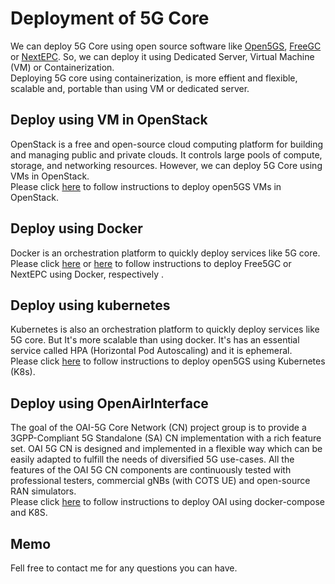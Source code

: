 # Deployment of 5G Core 
We can deploy 5G Core using open source software like [Open5GS](https://open5gs.org/), [FreeGC](https://free5gc.org/) or [NextEPC](https://nextepc.com/). So, we can deploy it using Dedicated Server, Virtual Machine (VM) or Containerization. <br>
Deploying 5G core using containerization, is more effient and flexible, scalable and, portable than using VM or dedicated server.
## Deploy using VM in OpenStack
OpenStack is a free and open-source cloud computing platform for building and managing public and private clouds. It controls large pools of compute, storage, and networking resources. However, we can deploy 5G Core using VMs in OpenStack. <br>
Please click [here](https://github.com/jmgitcloudua/deploy-5g-opensource/tree/main/vmachine) to follow instructions to deploy open5GS VMs in OpenStack.
## Deploy using Docker 
Docker is an orchestration platform to quickly deploy services like 5G core.<br>
Please click [here](https://github.com/jmgitcloudua/deploy-5g-opensource/tree/main/free5gc) or [here](https://github.com/jmgitcloudua/deploy-5g-container/tree/main/docker) to follow instructions to deploy Free5GC or NextEPC using Docker, respectively .

## Deploy using kubernetes
Kubernetes is also an orchestration platform to quickly deploy services like 5G core. But It's more scalable than using docker. It's has an essential service called HPA (Horizontal Pod Autoscaling) and it is ephemeral.<br>
Please click [here](https://github.com/jmgitcloudua/deploy-5g-opensource/tree/main/open5gs) to follow instructions to deploy open5GS using Kubernetes (K8s).


## Deploy using OpenAirInterface
The goal of the OAI-5G Core Network (CN) project group is to provide a 3GPP-Compliant 5G Standalone (SA) CN implementation with a rich feature set. OAI 5G CN is designed and implemented in a flexible way which can be easily adapted to fulfill the needs of diversified 5G use-cases. All the features of the OAI 5G CN components are continuously tested with professional testers, commercial gNBs (with COTS UE) and open-source RAN simulators.<br>
Please click [here](https://github.com/jmgitcloudua/deploy-5g-opensource/tree/main/oai) to follow instructions to deploy OAI using docker-compose and K8S.

## Memo <br>
Fell free to contact me for any questions you can have.

